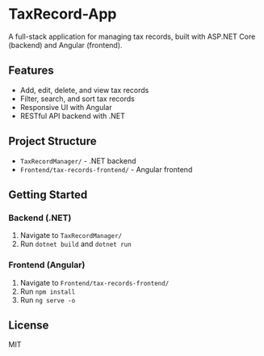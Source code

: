 # TaxRecord-App

A full-stack application for managing tax records, built with ASP.NET Core (backend) and Angular (frontend).

## Features
- Add, edit, delete, and view tax records
- Filter, search, and sort tax records
- Responsive UI with Angular
- RESTful API backend with .NET

## Project Structure
- `TaxRecordManager/` - .NET backend
- `Frontend/tax-records-frontend/` - Angular frontend

## Getting Started

### Backend (.NET)
1. Navigate to `TaxRecordManager/`
2. Run `dotnet build` and `dotnet run`

### Frontend (Angular)
1. Navigate to `Frontend/tax-records-frontend/`
2. Run `npm install`
3. Run `ng serve -o`

## License
MIT
